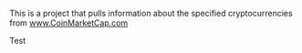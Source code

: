 This is a project that pulls information about the specified cryptocurrencies from www.CoinMarketCap.com

Test
